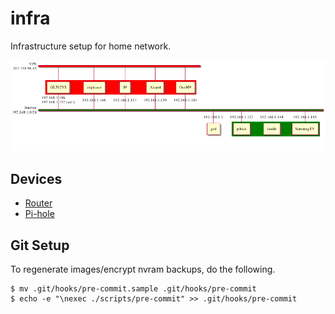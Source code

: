# infra

Infrastructure setup for home network.

![Network Diagram](plantuml/network.png)

## Devices

* [Router](router/README.md)
* [Pi-hole](pihole/README.md)

## Git Setup

To regenerate images/encrypt nvram backups, do the following.

```
$ mv .git/hooks/pre-commit.sample .git/hooks/pre-commit
$ echo -e "\nexec ./scripts/pre-commit" >> .git/hooks/pre-commit
```
